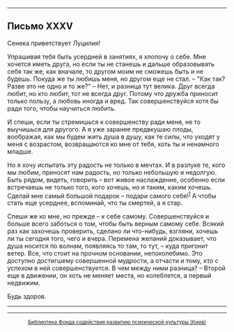 

* * *

## Письмо XXXV

Сенека приветствует Луцилия!

Упрашивая тебя быть усердней в занятиях, я хлопочу о себе. Мне хочется иметь друга, но если ты не станешь и дальше образовывать себя так же, как вначале, то другом моим не сможешь быть и не будешь. Покуда же ты любишь меня, но другом еще не стал. – "Как так? Разве это не одно и то же?" – Нет, и разница тут велика. Друг всегда любит, но кто любит, тот не всегда друг. Потому что дружба приносит только пользу, а любовь иногда и вред. Так совершенствуйся хотя бы ради того, чтобы научиться любить.

И спеши, если ты стремишься к совершенству ради меня, не то выучишься для другого. А я уже заранее предвкушаю плоды, воображая, как мы будем жить душа в душу, как те силы, что уходят у меня с возрастом, возвращаются ко мне от тебя, хоть ты и ненамного младше.

Но я хочу испытать эту радость не только в мечтах. И в разлуке те, кого мы любим, приносят нам радость, но только небольшую и недолгую. Быть рядом, видеть, говорить – вот живое наслаждение, особенно если встречаешь не только того, кого хочешь, но и таким, каким хочешь. Сделай мне самый большой подарок – подари самого себя!<sup>[1](refer.htm#pXXXV-1)</sup> А чтобы стать еще усерднее, вспоминай, что ты смертей, а я стар.

Спеши же ко мне, но прежде – к себе самому. Совершенствуйся и больше всего заботься о том, чтобы быть верным самому себе. Всякий раз как захочешь проверить, сделано ли что-нибудь, взгляни, хочешь ли ты сегодня того, чего и вчера. Перемена желаний доказывает, что душа носится по волнам, появляясь то там, то тут, – куда пригонит ветер. Все, что стоит на прочном основании, непоколебимо. Это доступно достигшему совершенной мудрости, а отчасти и тому, кто с успехом в ней совершенствуется. В чем между ними разница? – Второй еще в движении, он хоть не меняет места, но колеблется, а первый недвижим.

Будь здоров.

<div align="center">

* * *



* * *

[<small>Библиотека Фонда содействия развитию психической культуры (Киев)</small>](mailto:webmaster@psylib.kiev.ua)</div>